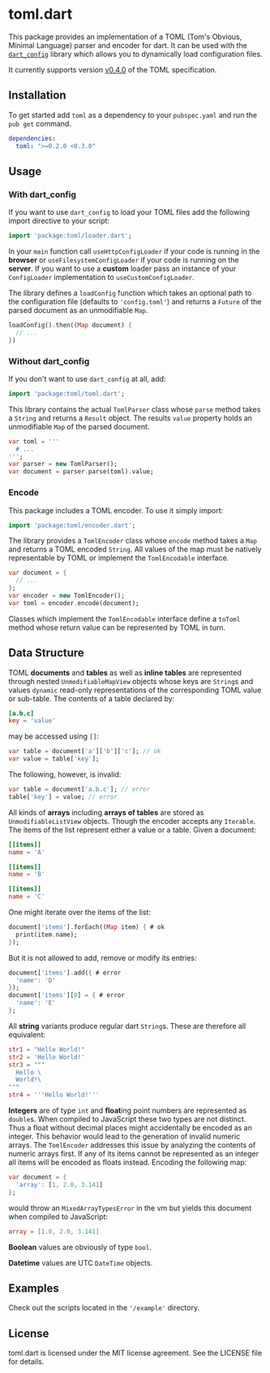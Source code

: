 toml.dart
=========

This package provides an implementation of a TOML (Tom's Obvious, Minimal 
Language) parser and encoder for dart.
It can be used with the
[`dart_config`](https://pub.dartlang.org/packages/dart_config)
library which allows you to dynamically load configuration files.

It currently supports version
[v0.4.0](https://github.com/toml-lang/toml/blob/master/versions/en/toml-v0.4.0.md) 
of the TOML specification.

## Installation

To get started add `toml` as a dependency to your `pubspec.yaml` and run the 
`pub get` command.
```yaml
dependencies:
  toml: ">=0.2.0 <0.3.0"
```

## Usage

### With dart_config

If you want to use `dart_config` to load your TOML files add the following 
import directive to your script:
```dart
import 'package:toml/loader.dart';
```
In your `main` function call `useHttpConfigLoader` if your code is running in
the **browser** or `useFilesystemConfigLoader` if your code is running on the
**server**. If you want to use a **custom** loader pass an instance of
your `ConfigLoader` implementation to `useCustomConfigLoader`.

The library defines a `loadConfig` function which takes an optional path to
the configuration file (defaults to `'config.toml'`) and returns a `Future` of
the parsed document as an unmodifiable `Map`. 
```dart
loadConfig().then((Map document) {
  // ...
})
```

### Without dart_config

If you don't want to use `dart_config` at all, add:
```dart
import 'package:toml/toml.dart';
```
This library contains the actual `TomlParser` class whose `parse` method 
takes a `String` and returns a `Result` object. The results `value` property 
holds an unmodifiable `Map` of the parsed document.
```dart
var toml = '''
  # ...
''';
var parser = new TomlParser();
var document = parser.parse(toml).value;
```

### Encode

This package includes a TOML encoder. To use it simply import:
```dart
import 'package:toml/encoder.dart';
```
The library provides a `TomlEncoder` class whose `encode` method takes
a `Map` and returns a TOML encoded `String`.
All values of the map must be natively representable by TOML or implement the 
`TomlEncodable` interface.
```dart
var document = {
  // ...
};
var encoder = new TomlEncoder();
var toml = encoder.encode(document);
```
Classes which implement the `TomlEncodable` interface define a `toToml` method
whose return value can be represented by TOML in turn.

## Data Structure

TOML **documents** and **tables** as well as **inline tables** are represented 
through nested `UnmodifiableMapView` objects whose keys are `String`s and values
`dynamic` read-only representations of the corresponding TOML value or 
sub-table.
The contents of a table declared by:
```toml
[a.b.c]
key = 'value'
```
may be accessed using `[]`:
```dart
var table = document['a']['b']['c']; // ok
var value = table['key'];
```
The following, however, is invalid:
```dart
var table = document['a.b.c']; // error
table['key'] = value; // error
```

All kinds of **arrays** including **arrays of tables** are stored as 
`UnmodifiableListView` objects. Though the encoder accepts any `Iterable`.
The items of the list represent either a value or a table.
Given a document:
```toml
[[items]]
name = 'A'

[[items]]
name = 'B'

[[items]]
name = 'C'
```
One might iterate over the items of the list:
```dart
document['items'].forEach((Map item) { # ok
  print(item.name);
});
```
But it is not allowed to add, remove or modify its entries:
```dart
document['items'].add({ # error
  'name': 'D'
});
document['items'][0] = { # error
  'name': 'E'
};
```

All **string** variants produce regular dart `String`s.
These are therefore all equivalent:
```toml
str1 = "Hello World!"
str2 = 'Hello World!'
str3 = """
  Hello \
  World!\
"""
str4 = '''Hello World!'''
```

**Integers** are of type `int` and **float**ing point numbers are represented 
as `double`s.
When compiled to JavaScript these two types are not distinct. 
Thus a float without decimal places might accidentally be encoded as an
integer. This behavior would lead to the generation of invalid numeric 
arrays.
The `TomlEncoder` addresses this issue by analyzing the contents of numeric 
arrays first.
If any of its items cannot be represented as an integer all items will be
encoded as floats instead.
Encoding the following map:
```dart
var document = {
  'array': [1, 2.0, 3.141]
};
```
would throw an `MixedArrayTypesError` in the vm but yields this document when
compiled to JavaScript:
```toml
array = [1.0, 2.0, 3.141]
```
  
**Boolean** values are obviously of type `bool`. 

**Datetime** values are UTC `DateTime` objects.

## Examples

Check out the scripts located in the `'/example'` directory.

## License

toml.dart is licensed under the MIT license agreement.
See the LICENSE file for details.

